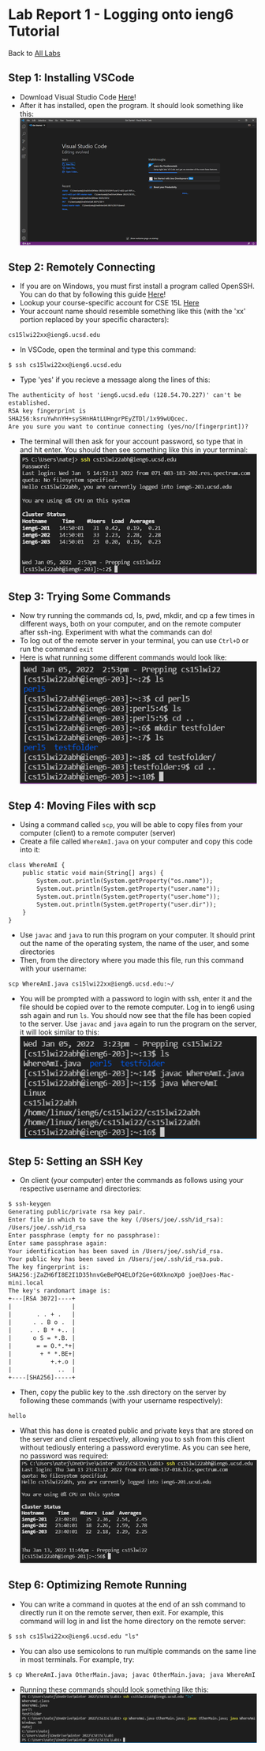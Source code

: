 # Lab Report 1 - Logging onto ieng6 Tutorial
Back to [All Labs](https://njmorales.github.io/cse15l-lab-reports/)

## Step 1: Installing VSCode
* Download Visual Studio Code [Here](https://code.visualstudio.com/)!
* After it has installed, open the program. It should look something like this:
![Image](vscodescreenshot.png)

## Step 2: Remotely Connecting
* If you are on Windows, you must first install a program called OpenSSH. You can do that by following this guide [Here](https://docs.microsoft.com/en-us/windows-server/administration/openssh/openssh_install_firstuse)!
* Lookup your course-specific account for CSE 15L [Here](https://sdacs.ucsd.edu/~icc/index.php)
* Your account name should resemble something like this (with the 'xx' portion replaced by your specific characters): 
```
cs15lwi22xx@ieng6.ucsd.edu
```
* In VSCode, open the terminal and type this command: 
```
$ ssh cs15lwi22xx@ieng6.ucsd.edu
```
* Type 'yes' if you recieve a message along the lines of this: 
```
The authenticity of host 'ieng6.ucsd.edu (128.54.70.227)' can't be established.
RSA key fingerprint is SHA256:ksruYwhnYH+sySHnHAtLUHngrPEyZTDl/1x99wUQcec.
Are you sure you want to continue connecting (yes/no/[fingerprint])?
```

* The terminal will then ask for your account password, so type that in and hit enter. You should then see something like this in your terminal:
![Image](sshlogin.png)

## Step 3: Trying Some Commands
* Now try running the commands cd, ls, pwd, mkdir, and cp a few times in different ways, both on your computer, and on the remote computer after ssh-ing. Experiment with what the commands can do!
* To log out of the remote server in your terminal, you can use `Ctrl+D` or run the command `exit`
* Here is what running some different commands would look like:
![Image](commandsscreenshot.png)

## Step 4: Moving Files with scp
* Using a command called `scp`, you will be able to copy files from your computer (client) to a remote computer (server)
* Create a file called `WhereAmI.java` on your computer and copy this code into it: 
```
class WhereAmI {
    public static void main(String[] args) {
        System.out.println(System.getProperty("os.name"));
        System.out.println(System.getProperty("user.name"));
        System.out.println(System.getProperty("user.home"));
        System.out.println(System.getProperty("user.dir"));
    }
}
```
* Use `javac` and `java` to run this program on your computer. It should print out the name of the operating system, the name of the user, and some directories
* Then, from the directory where you made this file, run this command with your username:
```
scp WhereAmI.java cs15lwi22xx@ieng6.ucsd.edu:~/
```

* You will be prompted with a password to login with ssh, enter it and the file should be copied over to the remote computer. Log in to ieng6 using ssh again and run `ls`. You should now see that the file has been copied to the server. Use `javac` and `java` again to run the program on the server, it will look similar to this:
![Image](scptest.png)

## Step 5: Setting an SSH Key
* On client (your computer) enter the commands as follows using your respective username and directories:
```
$ ssh-keygen
Generating public/private rsa key pair.
Enter file in which to save the key (/Users/joe/.ssh/id_rsa): /Users/joe/.ssh/id_rsa
Enter passphrase (empty for no passphrase): 
Enter same passphrase again: 
Your identification has been saved in /Users/joe/.ssh/id_rsa.
Your public key has been saved in /Users/joe/.ssh/id_rsa.pub.
The key fingerprint is:
SHA256:jZaZH6fI8E2I1D35hnvGeBePQ4ELOf2Ge+G0XknoXp0 joe@Joes-Mac-mini.local
The key's randomart image is:
+---[RSA 3072]----+
|                 |
|       . . + .   |
|      . . B o .  |
|     . . B * +.. |
|      o S = *.B. |
|       = = O.*.*+|
|        + * *.BE+|
|           +.+.o |
|             ..  |
+----[SHA256]-----+
```
* Then, copy the public key to the .ssh directory on the server by following these commands (with your username respectively):
```
hello
```

* What this has done is created public and private keys that are stored on the server and client respectively, allowing you to ssh from this client without tediously entering a password everytime. As you can see here, no password was required:
![Image](sshkeygensuccess.PNG)

## Step 6: Optimizing Remote Running
* You can write a command in quotes at the end of an ssh command to directly run it on the remote server, then exit. For example, this command will log in and list the home directory on the remote server:
```
$ ssh cs15lwi22xx@ieng6.ucsd.edu "ls"
```
* You can also use semicolons to run multiple commands on the same line in most terminals. For example, try:
```
$ cp WhereAmI.java OtherMain.java; javac OtherMain.java; java WhereAmI
```
* Running these commands should look something like this:
![Image](sshtips.PNG)
